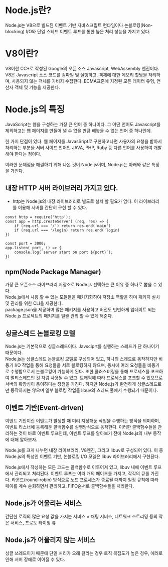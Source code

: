 # Node.js란?
Node.js는 V8으로 빌드된 이벤트 기반 자바스크립트 런타임이다
논블로킹(Non-blocking) I/O와 단일 스레드 이벤트 루프를 통한 높은 처리 성능을 가지고 있다.

# V8이란?
V8이란 CC+로 작성된 Google의 오픈 소스 Javascript, WebAssembly 엔진이다.
V8은 Javascript 소스 코드를 컴파일 및 실행하고, 객체에 대한 메모리 할당을 처리하며, 사용되지 않는 객체를 가비지 수집한다.
ECMA표준에 지정된 모든 데이터 유형, 연산자 객체 및 기능을 제공한다.

# Node.js의 특징
JavaScript는 웹을 구성하는 가장 큰 언어 중 하나이다.
그 어떤 언어도 Javascript를 제외하고는 웹 페이지를 만들어 낼 수 없을 만큼 빼놓을 수 없는 언어 중 하나인데.

한 가지 단점이 있다. 웹 페이지를 JavasSript로 구현하고나면 사용자의 요청을 받아서 처리하는 부분을
서버 사이드 언어인 JAVA, PHP, Ruby 등 다른 언어를 사용하여 개발해야 한다는 점이다.

이러한 문제점을 해결하기 위해 나온 것이 Node.js이며, Node.js는 아래와 같은 특징을 가진다.

## 내장 HTTP 서버 라이브러리 가지고 있다.
- http는 Node.js의 내장 라이브러리로 별도로 설치 할 필요가 없다. 이 라이브러리를 이용해 서버를 간단히 구현 할 수 있다.

```
const http = require('http');
const app = http.createServer( (req, res) => {
    if (req.url === '/') return res.end('main')
    if (req.url === '/login) return res.end('login)
}) 

const port = 3000;
app.listen( port, () => {
    console.log(`server start on port ${port}`);
})
```

## npm(Node Package Manager)
가장 큰 오픈소스 라이브러리 저장소로 Node.js 선택하는 큰 이유 중 하나로 뽑을 수 있다.  
Node.js에서 사용 할 수 있는 모듈들을 패키지화하여 저장소 역할을 하며 패키지 설치 및 관리를 위한 CLI을 제공한다.  
package.json을 제공하며 많은 패키지를 사용하고 버전도 빈번하게 업데이트 되는 Node.js 프로젝트의 패키지를 일괄 관리 할 수 있게 해준다.  

## 싱글스레드 논블로킹 모델
Node.js는 기본적으로 싱글스레드이다. Javsciprt를 실행하는 스레드가 단 하나이기 때문이다.  
Node.js는 싱글스레드 논블로킹 모델로 구성되어 있고, 하나의 스레드로 동작하지만 비동기 I/O 작업을 통해 요청들을 서로 블로킹하지 않으며, 동시에 여러 요청들을 비동기로 수행함으로서 논블로킹이 가능하게 된다. 또한 클러스터링을 통해 프로세스를 포크하여 멀티스레드인 것 처럼 사용될 수 있고. 트래픽에 따라 프로세스를 포크할 수 있으므로 서버의 확장성이 용이하다는 장점을 가진다.
하지만 Node.js가 완전하게 싱글스레드로만 동작하지는 않으며 일부 블로킹 작업들 libuv의 스레드 풀에서 수행되기 때문이다.

## 이벤트 기반(Event-driven)
이벤트 기반이란 이벤트가 발생할 때 미리 지정해둔 작업을 수행하는 방식을 의미하며, 이벤트 리스너에 등록해둔 콜백함수를 실행방식으로 동작한다. 이러한 콜백함수들을 관리하는 것이 바로 이벤트 루프인데, 이벤트 루프를 알아보기 전에 Node.js의 내부 동작에 대해 알아보자.

Node.js를 크게 나누면 내장 라이브러리, V8엔진, 그리고 libuv로 구성되어 있다.
이 중 Node.js의 특성인 이벤트 기반, 논블로킹 I/O 모델은 libuv 라이브러리에서 구현된다.

Node.js에서 작성하는 모든 코드는 콜백함수로 이루어져 있고, libuv 내에 이벤트 루프에서 관리되고 처리된다.
이벤트 루프는 여러 개의 페이즈를 가지고, 각각의 큐를 가진다. 라운드(round-robin) 방식으로 노드 프로세스가 종료될 때까지 일정 규칙에 따라 페이를 계속 순회하면서 관리하고, FIFO순서로 콜백함수들을 처리한다.

## Node.js가 어울리는 서비스
간단한 로직의 많은 요청 값을 가지는 서비스 = 채팅 서비스, 네트워크 스트리밍 등의 작은 서비스, 프로토 타이핑 류

## Node.js가 어울리지 않는 서비스
싱글 쓰레드이기 때문에 단일 처리가 오래 걸리는 경우
로직 복잡도가 높은 경우, 에러로 인해 서버 장애로 이어질 수 있다.